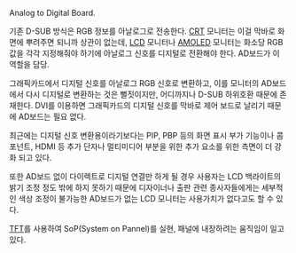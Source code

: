 Analog to Digital Board.  

기존 D-SUB 방식은 RGB 정보를 아날로그로 전송한다. [CRT](CRT.md) 모니터는 이걸 막바로 화면에 뿌려주면 되니까 상관이
없는데, [LCD](LCD.md) 모니터나 [AMOLED](AMOLED.md) 모니터는 화소당 RGB값을 각각 지정해줘야 하기에
아날로그 신호를 디지털로 전환해야 한다. AD보드가 이 역할을 담당.

그래픽카드에서 디지털 신호를 아날로그 RGB 신호로 변환하고, 이를 모니터의 AD보드에서 다시 디지털로 변환하는 것은 뻘짓이지만, 어디까지나
D-SUB 하위호환 때문에 존재한다. DVI를 이용하면 그래픽카드의 디지털 신호를 막바로 제어 보드로 날리기 때문에 AD보드는 필요 없다.  

최근에는 디지털 신호 변환용이라기보다는 PIP, PBP 등의 화면 표시 부가 기능이나 콤포넌트, HDMI 등 추가 단자나 멀티미디어 부분을
위한 추가 요소를 위한 측면이 더 강화 되고 있다.  

또한 AD보드 없이 다이렉트로 디지털 연결만 하게 될 경우 사용자는 LCD 백라이트의 밝기 조정 정도 밖에 하지 못하기 때문에 디자이너나
출판 관련 종사자들에게는 세부적인 색상 조정이 불가능한 AD보드가 없는 LCD 모니터는 사용가치가 없다고도 할 수 있다.  

[TFT](%ED%8A%B8%EB%9E%9C%EC%A7%80%EC%8A%A4%ED%84%B0#s-2.2.2.md)를 사용하여
SoP(System on Pannel)를 실현, 패널에 내장하려는 움직임이 일고 있다.

